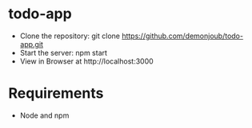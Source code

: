 # todo-app
- Clone the repository: git clone https://github.com/demonjoub/todo-app.git
- Start the server: npm start
- View in Browser at http://localhost:3000

# Requirements 
- Node and npm 

